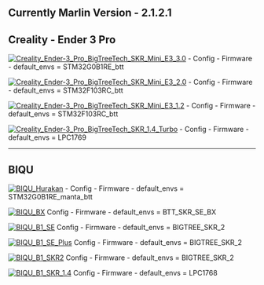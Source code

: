**Currently Marlin Version - 2.1.2.1**
--------------------------------------
Creality - Ender 3 Pro
----------------------

[![Creality_Ender-3_Pro_BigTreeTech_SKR_Mini_E3_3.0](https://github.com/3dwork-io/marlin_auto_builder_3dwork/actions/workflows/Creality_Ender-3_Pro_BigTreeTech_SKR_Mini_E3_3.0.yml/badge.svg)](https://github.com/3dwork-io/marlin_auto_builder_3dwork/actions/workflows/Creality_Ender-3_Pro_BigTreeTech_SKR_Mini_E3_3.0.yml) - Config - Firmware - default_envs = STM32G0B1RE_btt

[![Creality_Ender-3_Pro_BigTreeTech_SKR_Mini_E3_2.0](https://github.com/3dwork-io/marlin_auto_builder_3dwork/actions/workflows/Creality_Ender-3_Pro_BigTreeTech_SKR_Mini_E3_2.0.yml/badge.svg)](https://github.com/3dwork-io/marlin_auto_builder_3dwork/actions/workflows/Creality_Ender-3_Pro_BigTreeTech_SKR_Mini_E3_2.0.yml) - Config - Firmware - default_envs = STM32F103RC_btt

[![Creality_Ender-3_Pro_BigTreeTech_SKR_Mini_E3_1.2](https://github.com/3dwork-io/marlin_auto_builder_3dwork/actions/workflows/Creality_Ender-3_Pro_BigTreeTech_SKR_Mini_E3_1.2.yml/badge.svg)](https://github.com/3dwork-io/marlin_auto_builder_3dwork/actions/workflows/Creality_Ender-3_Pro_BigTreeTech_SKR_Mini_E3_1.2.yml) - Config - Firmware - default_envs = STM32F103RC_btt

[![Creality_Ender-3_Pro_BigTreeTech_SKR_1.4_Turbo](https://github.com/3dwork-io/marlin_auto_builder_3dwork/actions/workflows/Creality_Ender-3_Pro_BigTreeTech_SKR_1.4_Turbo.yml/badge.svg)](https://github.com/3dwork-io/marlin_auto_builder_3dwork/actions/workflows/Creality_Ender-3_Pro_BigTreeTech_SKR_1.4_Turbo.yml) - Config - Firmware - default_envs = LPC1769

----------------------
BIQU
----------------------

[![BIQU_Hurakan](https://github.com/3dwork-io/marlin_auto_builder_3dwork/actions/workflows/BIQU_Hurakan.yml/badge.svg)](https://github.com/3dwork-io/marlin_auto_builder_3dwork/actions/workflows/BIQU_Hurakan.yml) - Config - Firmware - default_envs = STM32G0B1RE_manta_btt

[![BIQU_BX](https://github.com/3dwork-io/marlin_auto_builder_3dwork/actions/workflows/BIQU_BX.yml/badge.svg)](https://github.com/3dwork-io/marlin_auto_builder_3dwork/actions/workflows/BIQU_BX.yml) Config - Firmware - default_envs = BTT_SKR_SE_BX

[![BIQU_B1_SE](https://github.com/3dwork-io/marlin_auto_builder_3dwork/actions/workflows/BIQU_B1_SE.yml/badge.svg)](https://github.com/3dwork-io/marlin_auto_builder_3dwork/actions/workflows/BIQU_B1_SE.yml) Config - Firmware - default_envs = BIGTREE_SKR_2

[![BIQU_B1_SE_Plus](https://github.com/3dwork-io/marlin_auto_builder_3dwork/actions/workflows/BIQU_B1_SE_Plus.yml/badge.svg)](https://github.com/3dwork-io/marlin_auto_builder_3dwork/actions/workflows/BIQU_B1_SE_Plus.yml) Config - Firmware - default_envs = BIGTREE_SKR_2

[![BIQU_B1_SKR2](https://github.com/3dwork-io/marlin_auto_builder_3dwork/actions/workflows/BIQU_B1_SKR2.yml/badge.svg)](https://github.com/3dwork-io/marlin_auto_builder_3dwork/actions/workflows/BIQU_B1_SKR2.yml) Config - Firmware - default_envs = BIGTREE_SKR_2

[![BIQU_B1_SKR_1.4](https://github.com/3dwork-io/marlin_auto_builder_3dwork/actions/workflows/BIQU_B1_SKR_1.4.yml/badge.svg)](https://github.com/3dwork-io/marlin_auto_builder_3dwork/actions/workflows/BIQU_B1_SKR_1.4.yml) Config - Firmware - default_envs = LPC1768